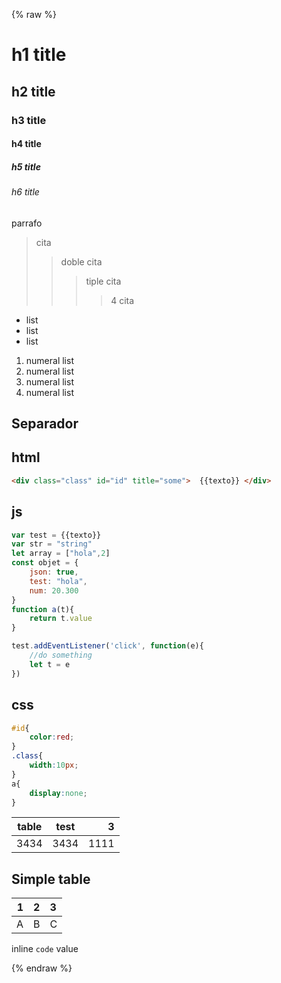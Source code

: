 {% raw %}

# h1 title
## h2 title
### h3 title
#### h4 title
##### h5 title
###### h6 title

parrafo 

> cita 
>> doble cita 
>>> tiple cita 
>>>> 4 cita

- list
- list
- list

1. numeral list
2. numeral list
3. numeral list
4. numeral list


Separador 
---






## html

```html
<div class="class" id="id" title="some">  {{texto}} </div>

```
## js
```js
var test = {{texto}} 
var str = "string"
let array = ["hola",2]
const objet = {
    json: true,
    test: "hola",
    num: 20.300
}
function a(t){
    return t.value
}

test.addEventListener('click', function(e){
    //do something
    let t = e
})
```

## css
```css
#id{
    color:red;
}
.class{
    width:10px;
}
a{
    display:none;
}
```

| table | test  | 3 | 
| ---- |:-----:| --:|
| 3434 | 3434 | 1111|

## Simple table 

 1 | 2 | 3
 --: | :--: | :--
 A | B | C


inline `code` value

{% endraw %}